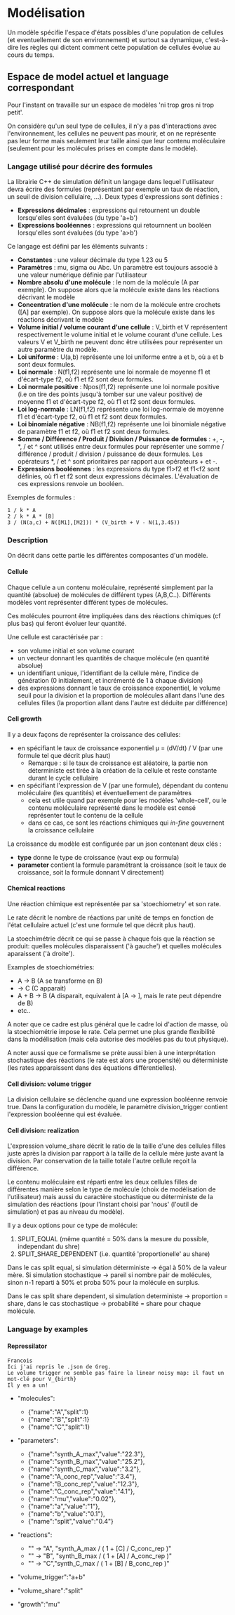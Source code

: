 
# Modélisation

Un modèle spécifie l'espace d'états possibles d'une population de cellules (et eventuellement de son environnement) et surtout sa dynamique, c'est-à-dire les règles qui dictent comment cette population de cellules évolue au cours du temps.


## Espace de model actuel et language correspondant

Pour l'instant on travaille sur un espace de modèles 'ni trop gros ni trop petit'.

On considère qu'un seul type de cellules, il n'y a pas d'interactions avec l'environnement, les cellules ne peuvent pas mourir, et on ne représente pas leur forme mais seulement leur taille ainsi que leur contenu moléculaire (seulement pour les molécules prises en compte dans le modèle).

### Langage utilisé pour décrire des formules

La librairie C++ de simulation définit un langage dans lequel l'utilisateur devra écrire des formules (représentant par exemple un taux de réaction, un seuil de division cellulaire, ...). Deux types d'expressions sont définies :

* **Expressions décimales** : expressions qui retournent un double lorsqu'elles sont évaluées (du type 'a+b')
* **Expressions booléennes** : expressions qui retournnent un booléen lorsqu'elles sont évaluées (du type 'a>b')

Ce langage est défini par les éléments suivants :

* **Constantes** : une valeur décimale du type 1.23 ou 5
* **Paramètres** : mu, sigma ou Abc. Un paramètre est toujours associé à une valeur numérique définie par l'utilisateur
* **Nombre absolu d'une molécule** : le nom de la molécule (A par exemple). On suppose alors que la molécule existe dans les réactions décrivant le modèle
* **Concentration d'une molécule** : le nom de la molécule entre crochets ([A] par exemple). On suppose alors que la molécule existe dans les réactions décrivant le modèle
* **Volume initial / volume courant d'une cellule** : V_birth et V représentent respectivement le volume initial et le volume courant d'une cellule. Les valeurs V et V_birth ne peuvent donc être utilisées pour représenter un autre paramètre du modèle.
* **Loi uniforme** : U(a,b) représente une loi uniforme entre a et b, où a et b sont deux formules.
* **Loi normale** : N(f1,f2) représente une loi normale de moyenne f1 et d'écart-type f2, où f1 et f2 sont deux formules.
* **Loi normale positive** : Npos(f1,f2) représente une loi normale positive (i.e on tire des points jusqu'à tomber sur une valeur positive) de moyenne f1 et d'écart-type f2, où f1 et f2 sont deux formules.
* **Loi log-normale** : LN(f1,f2) représente une loi log-normale de moyenne f1 et d'écart-type f2, où f1 et f2 sont deux formules.
* **Loi binomiale négative** : NB(f1,f2) représente une loi binomiale négative de paramètre f1 et f2, où f1 et f2 sont deux formules.
* **Somme / Différence / Produit / Division / Puissance de formules** : +, -, *, / et ^ sont utilisés entre deux formules pour représenter une somme / différence / produit / division / puissance de deux formules. Les opérateurs *, / et ^ sont prioritaires par rapport aux opérateurs + et -.
* **Expressions booléennes** : les expressions du type f1>f2 et f1<f2 sont définies, où f1 et f2 sont deux expressions décimales. L'évaluation de ces expressions renvoie un booléen.

Exemples de formules :

~~~~
1 / k * A
2 / k * A * [B]
3 / (N(a,c) + N([M1],[M2])) * (V_birth + V - N(1,3.45))
~~~~

### Description

On décrit dans cette partie les différentes composantes d'un modèle.

#### Cellule

Chaque cellule a un contenu moléculaire, représenté simplement par la quantité (absolue) de molécules de différent types (A,B,C..).
Différents modèles vont représenter différent types de molécules.

Ces molécules pourront être impliquées dans des réactions chimiques (cf plus bas) qui feront évoluer leur quantité.

Une cellule est caractérisée par :

* son volume initial et son volume courant
* un vecteur donnant les quantités de chaque molécule (en quantité absolue)
* un identifiant unique, l'identifiant de la cellule mère, l'indice de génération (0 initialement, et incrémenté de 1 à chaque division)
* des expressions donnant le taux de croissance exponentiel, le volume seuil pour la division et la proportion de molécules allant dans l'une des cellules filles (la proportion allant dans l'autre est déduite par différence)

#### Cell growth

Il y a deux façons de représenter la croissance des cellules:

* en spécifiant le taux de croissance exponentiel µ = (dV/dt) / V (par une formule tel que décrit plus haut)
	+  Remarque : si le taux de croissance est aléatoire, la partie non déterministe est tirée à la création de la cellule et reste constante durant le cycle cellulaire
* en spécifiant l'expression de V (par une formule), dépendant du contenu moléculaire (les quantités) et éventuellement de paramètres
	+ cela est utile quand par exemple pour les modèles 'whole-cell', ou le contenu moléculaire représenté dans le modèle est censé représenter tout le contenu de la cellule
	+ dans ce cas, ce sont les réactions chimiques qui *in-fine* gouvernent la croissance cellulaire

La croissance du modèle est configurée par un json contenant deux clés :

* **type** donne le type de croissance (vaut exp ou formula)
* **parameter** contient la formule paramétrant la croissance (soit le taux de croissance, soit la formule donnant V directement)

#### Chemical reactions

Une réaction chimique est représentée par sa 'stoechiometry' et son rate.

Le rate décrit le nombre de réactions par unité de temps en fonction de l'état cellulaire actuel (c'est une formule tel que décrit plus haut).

La stoechimétrie décrit ce qui se passe à chaque fois que la réaction se produit: quelles molécules disparaissent ('à gauche') et quelles molécules aparaissent ('à droite').

Examples de stoechiométries:

* A -> B (A se transforme en B)
* -> C (C apparait)
* A + B -> B (A disparait, equivalent à [A -> ], mais le rate peut dépendre de B)
* etc..

A noter que ce cadre est plus général que le cadre loi d'action de masse, où la stoechiométrie impose le rate.
Cela permet une plus grande flexibilité dans la modélisation (mais cela autorise des modèles pas du tout physique).

A noter aussi que ce formalisme se prète aussi bien à une interprétation stochastique des réactions (le rate est alors une propensité) ou déterministe (les rates apparaissent dans des équations différentielles).


#### Cell division: volume trigger

La division cellulaire se déclenche quand une expression booléenne renvoie true. Dans la configuration du modèle, le paramètre division_trigger contient l'expression booléenne qui est évaluée.

#### Cell division: realization

L'expression volume_share décrit le ratio de la taille d'une des cellules filles juste après la division par rapport à la taille de la cellule mère juste avant la division.
Par conservation de la taille totale l'autre cellule reçoit la différence.

Le contenu moléculaire est réparti entre les deux cellules filles de différentes manière selon le type de molécule (choix de modélisation de l'utilisateur) mais aussi du caractère stochastique ou déterministe de la simulation des réactions (pour l'instant choisi par 'nous' (l'outil de simulation) et pas au niveau du modèle).

Il y a deux options pour ce type de molécule:

1. SPLIT_EQUAL (même quantité = 50% dans la mesure du possible, independant du shre)
2. SPLIT_SHARE_DEPENDENT (i.e. quantité 'proportionelle' au share)

Dans le cas split equal, si simulation déterministe -> égal à 50% de la valeur mère.
Si simulation stochastique -> pareil si nombre pair de molécules, sinon n-1 reparti à 50% et proba 50% pour la molécule en surplus.

Dans le cas split share dependent, si simulation deterministe -> proportion = share, dans le cas stochastique -> probabilité = share pour chaque molécule.

### Language by examples

#### Repressilator

~~~~
Francois
Ici j'ai repris le .json de Greg.
Le volume trigger ne semble pas faire la linear noisy map: il faut un mot-clé pour V_{birth}
Il y en a un!
~~~~

* "molecules":
	+ {"name":"A","split":1}
	+ {"name":"B","split":1}
	+ {"name":"C","split":1}

* "parameters":
	+ {"name":"synth_A_max","value":"22.3"},
	+ {"name":"synth_B_max","value":"25.2"},
	+ {"name":"synth_C_max","value":"3.2"},
	+ {"name":"A_conc_rep","value":"3.4"},
	+ {"name":"B_conc_rep","value":"12.3"},
	+ {"name":"C_conc_rep","value":"4.1"},
	+ {"name":"mu","value":"0.02"},
	+ {"name":"a","value":"1"},
	+ {"name":"b","value":"0.1"},
	+ {"name":"split","value":"0.4"}

* "reactions":
	+ "" -> "A", "synth_A_max / ( 1 + [C] / C_conc_rep )"
	+ "" -> "B", "synth_B_max / ( 1 + [A] / A_conc_rep )"
	+ "" -> "C","synth_C_max / ( 1 + [B] / B_conc_rep )"

* "volume_trigger":"a+b"
* "volume_share":"split"
* "growth":"mu"
